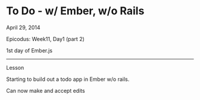 To Do - w/ Ember, w/o Rails
============================

April 29, 2014

Epicodus: Week11, Day1 (part 2)

1st day of Ember.js

****************************
Lesson

Starting to build out a todo app in Ember w/o rails.

Can now make and accept edits
